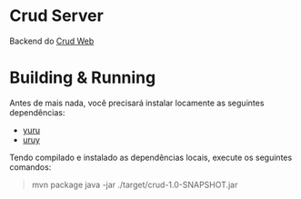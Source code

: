 # Crud Server
Backend do [Crud Web](https://github.com/enchedev/crud-web)

# Building & Running

Antes de mais nada, você precisará instalar locamente as seguintes dependências:

- [yuru](https://github.com/enchedev/yuru)
- [uruy](https://github.com/enchedev/uruy)

Tendo compilado e instalado as dependências locais, execute os seguintes comandos:

>mvn package
>java -jar ./target/crud-1.0-SNAPSHOT.jar
